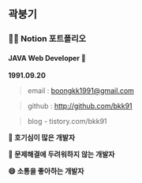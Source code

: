 # 

## 곽붕기

### 👩‍💻 Notion 포트폴리오

####  JAVA Web Developer 🌱

**1991.09.20**

> email : boongkk1991@gmail.com

> github : http://github.com/bkk91

> blog - tistory.com/bkk91

**🤔 호기심이 많은 개발자**

**💬 문제해결에 두려워하지 않는 개발자**

**😄 소통을 좋아하는 개발자**

<!--
**bkk91/bkk91** is a ✨ _special_ ✨ repository because its `README.md` (this file) appears on your GitHub profile.

Here are some ideas to get you started:

- 🔭 I’m currently working on ...
- 🌱 I’m currently learning ...
- 👯 I’m looking to collaborate on ...
- 🤔 I’m looking for help with ...
- 💬 Ask me about ...
- 📫 How to reach me: ...
- 😄 Pronouns: ...
- ⚡ Fun fact: ...
-->

